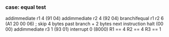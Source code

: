 ### case: equal test
addimmediate r1 4 (91 04)
addimmediate r2 4 (92 04)
branchifequal r1 r2 6 (A1 20 00 06) ; skip 4 bytes past branch + 2 bytes next instruction
halt (00 00) 
addimmediate r3 1 (93 01)
interrupt 0 (8000)
R1 == 4
R2 == 4
R3 == 1
